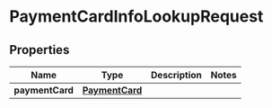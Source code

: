 
# PaymentCardInfoLookupRequest

## Properties
Name | Type | Description | Notes
------------ | ------------- | ------------- | -------------
**paymentCard** | [**PaymentCard**](PaymentCard.md) |  | 



